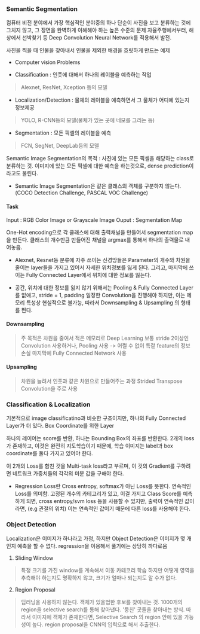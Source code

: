 ### Semantic Segmentation

컴퓨터 비전 분야에서 가장 핵심적인 분야중의 하나
단순이 사진을 보고 분류하는 것에 그치지 않고, 그 장면을 완벽하게 이해해야 하는 높은 수준의 문제
자율주행에서부터, 해상에서 선박찾기 등
Deep Convolution Neural Network를 적용해서 발전.

사진을 찍을 때 인물을 찾아내서 인물을 제외한 배경을 흐릿하게 만드는 예제

* Computer vision Problems

- Classification : 인풋에 대해서 하나의 레이블을 예측하는 작업
> Alexnet, ResNet, Xception 등의 모델

- Localization/Detection : 물체의 레이블을 예측하면서 그 물체가 어디에 있는지 정보제공
> YOLO, R-CNN등의 모델(물체가 있는 곳에 네모를 그리는 등)

- Segmentation : 모든 픽셀의 레이블을 예측
> FCN, SegNet, DeepLab등의 모델

Semantic Image Segmentation의 목적 : 사진에 있는 모든 픽셀을 해당하는 class로 분류하는 것.
이미지에 있는 모든 픽셀에 대한 예측을 하는것으로, dense prediction이라고도 불린다.

* Semantic Image Segmentation은 같은 클래스의 객체를 구분하지 않는다. 
(COCO Detection Challenge, PASCAL VOC Challenge)

#### Task

Input : RGB Color Image or Grayscale Image
Ouput : Segmentation Map

One-Hot encoding으로 각 클래스에 대해 출력채널을 만들어서 segmentation map을 만든다. 
클래스의 개수만큼 만들어진 채널을 argmax를 통해서 하나의 출력물로 내어놓음.

* Alexnet, Resnet등 분류에 자주 쓰이는 신경망들은 Parameter의 개수와 차원을 줄이는 layer들을 가지고 있어서
자세한 위치정보를 잃게 된다. 그리고, 마지막에 쓰이는 Fully Connected Layer에서 위치에 대한 정보를 잃는다.

* 공간, 위치에 대한 정보를 잃지 않기 위해서는 Pooling & Fully Connected Layer를 없애고, 
stride = 1, padding 일정한 Convolution을 진행해야 하지만, 이는 메모리 특성상 현실적으로 불가능, 
따라서 Downsampling & Upsampling 의 형태를 띈다.


#### Downsampling

> 주 목적은 차원을 줄여서 적은 메모리로 Deep Learning
> 보통 stride 2이상인 Convolution 사용하거나, Pooling 사용 -> 어쩔 수 없이 특젙 feature의 정보 손실
> 마지막에 Fully Connected Network 사용

#### Upsampling

> 차원을 늘려서 인풋과 같은 차원으로 만들어주는 과정
> Strided Transpose Convolution을 주로 사용

### Classification & Localization

기본적으로 image classificatino과 비슷한 구조이지만, 하나의 Fully Connected Layer가 더 있다. 
Box Coordinate를 위한 Layer

하나의 레이어는 score를 반환, 하나는 Bounding Box의 좌표를 반환한다. 
2개의 loss가 존재하고, 이것은 완전히 지도학습이기 때문에, 학습 이미지는 label과 box coordinate를 둘다 가지고 있어야 한다. 

이 2개의 Loss를 함친 것을 Multi-task loss라고 부르며, 이 것의 Gradient를 구하려면 네트워크 가중치들의 각각의 미분 값을 구해야 한다.

* Regression Loss란
Cross entropy, softmax가 아닌 Loss를 뜻한다. 연속적인 Loss를 의미함.
고정된 개수의 카테고리가 있고, 이걸 가지고 Class Score를 예측하게 되면, cross entropy/svm loss 등을 사용할 수 있지만, 
출력이 연속적인 값이라면, (e.g 관절의 위치) 이는 연속적인 값이기 때문에 다른 loss를 사용해야 한다. 


### Object Detection

Localization은 이미지가 하나라고 가정, 하지만 Object Detection은 이미지가 몇 개인지 예측을 할 수 없다. 
regression을 이용해서 풀기에는 상당히 까다로움

1. Sliding Window
> 특정 크기를 가진 window를 계속해서 이동 카테코리 학습
> 하지만 어떻게 영역을 추측해야 하는지도 명확하지 않고, 크기가 얼마나 되는지도 알 수가 없다.

2. Region Proposal
> 딥러닝을 사용하지 않는다. 
> 객체가 있을법한 후보를 찾아내는 것. 1000개의 region을 selective search를 통해 찾아낸다. 
> '뭉친' 곳들을 찾아내는 방식. 따라서 이미지에 객체가 존재한다면, Selective Search 의 region 안에 있을 가능성이 높다. 
> region proposal을 CNN의 입력으로 해서 추출한다.

